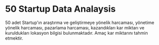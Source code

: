 # 50 Startup Data Analaysis
50 adet Startup'ın araştırma ve geliştirmeye yönelik harcaması, yönetime yönelik harcaması, pazarlama harcaması, kazandıkları kar miktarı ve kuruldukları lokasyon bilgisi bulunmaktadır. Amaç kar miktarını tahmin etmektir.
